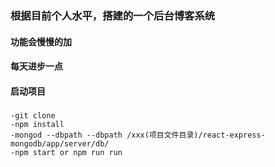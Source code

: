 ### 根据目前个人水平，搭建的一个后台博客系统
#### 功能会慢慢的加
#### 每天进步一点
#### 启动项目
##### 
    -git clone 
    -npm install
    -mongod --dbpath --dbpath /xxx(项目文件目录)/react-express-mongodb/app/server/db/
    -npm start or npm run run